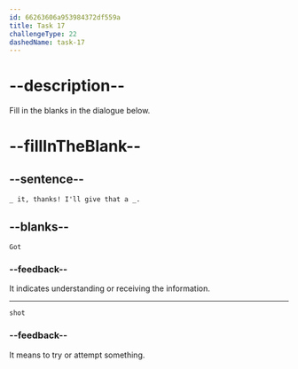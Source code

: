 ```yaml
---
id: 66263606a953984372df559a
title: Task 17
challengeType: 22
dashedName: task-17
---
```


<!--
AUDIO REFERENCE:
Tom: Got it, thanks! I'll give that a shot.
-->

# --description--

Fill in the blanks in the dialogue below.

# --fillInTheBlank--

## --sentence--

`_ it, thanks! I'll give that a _.`

## --blanks--

`Got`

### --feedback--

It indicates understanding or receiving the information.

---

`shot`

### --feedback--

It means to try or attempt something.

